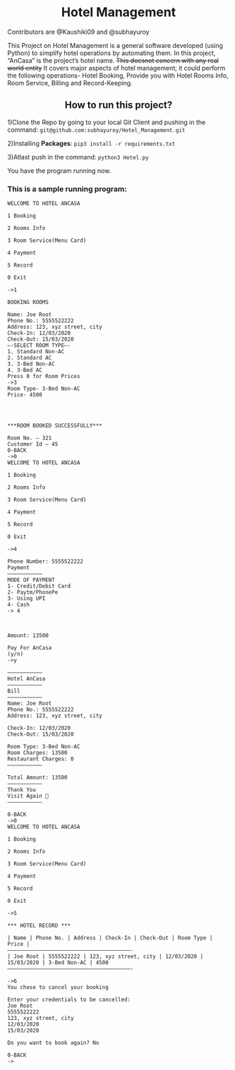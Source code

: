 <h1 align="center"> Hotel Management</h1>
Contributors are @Kaushiki09 and @subhayuroy

This Project on Hotel Management is a general software developed (using Python) to simplify hotel operations by automating them. 
In this project, “AnCasa” is the project’s hotel name. 
~~This doesnot concern with any real world entity~~
It covers major aspects of hotel management; it could perform the following operations- Hotel Booking, Provide you with Hotel Rooms Info, Room Service, Billing and Record-Keeping.


<h2 align="center">How to run this project?</h2>

1)Clone the Repo by going to your local Git Client and pushing in the command:
`git@github.com:subhayuroy/Hotel_Management.git`

2)Installing **Packages**:
`pip3 install -r requirements.txt`

3)Atlast push in the command:
`python3 Hotel.py`

You have the program running now.

<h3 align="left">This is a sample running program:</h3>


```
WELCOME TO HOTEL ANCASA

1 Booking

2 Rooms Info

3 Room Service(Menu Card)

4 Payment

5 Record

0 Exit

->1

BOOKING ROOMS

Name: Joe Root
Phone No.: 5555522222
Address: 123, xyz street, city
Check-In: 12/03/2020
Check-Out: 15/03/2020
—-SELECT ROOM TYPE—-
1. Standard Non-AC
2. Standard AC
3. 3-Bed Non-AC
4. 3-Bed AC
Press 0 for Room Prices
->3
Room Type- 3-Bed Non-AC
Price- 4500




***ROOM BOOKED SUCCESSFULLY***

Room No. – 321
Customer Id – 45
0-BACK
->0
WELCOME TO HOTEL ANCASA

1 Booking

2 Rooms Info

3 Room Service(Menu Card)

4 Payment

5 Record

0 Exit

->4

Phone Number: 5555522222
Payment
——————————–
MODE OF PAYMENT
1- Credit/Debit Card
2- Paytm/PhonePe
3- Using UPI
4- Cash
-> 4



Amount: 13500

Pay For AnCasa
(y/n)
->y

——————————–
Hotel AnCasa
——————————–
Bill
——————————–
Name: Joe Root
Phone No.: 5555522222
Address: 123, xyz street, city

Check-In: 12/03/2020
Check-Out: 15/03/2020

Room Type: 3-Bed Non-AC
Room Charges: 13500
Restaurant Charges: 0
——————————–

Total Amount: 13500
——————————–
Thank You
Visit Again 🙂
——————————–

0-BACK
->0
WELCOME TO HOTEL ANCASA

1 Booking

2 Rooms Info

3 Room Service(Menu Card)

4 Payment

5 Record

0 Exit

->5

*** HOTEL RECORD ***

| Name | Phone No. | Address | Check-In | Check-Out | Room Type | Price |
———————————————————————————————————————-
| Joe Root | 5555522222 | 123, xyz street, city | 12/03/2020 | 15/03/2020 | 3-Bed Non-AC | 4500
———————————————————————————————————————-

->6
You chose to cancel your booking

Enter your credentials to be cancelled:
Joe Root
5555522222
123, xyz street, city
12/03/2020
15/03/2020

Do you want to book again? No

0-BACK
-> 
```
